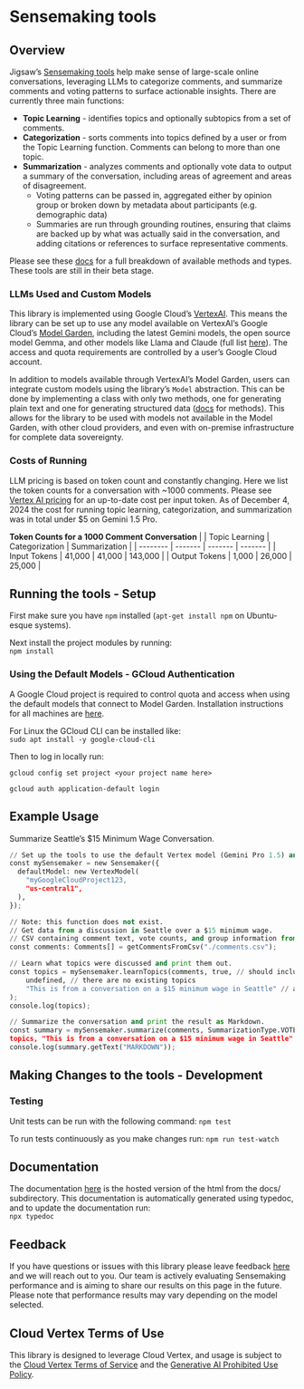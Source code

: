 # Sensemaking tools

## Overview

Jigsaw’s [Sensemaking tools](https://medium.com/jigsaw/making-sense-of-large-scale-online-conversations-b153340bda55) help make sense of large-scale online conversations, leveraging LLMs to categorize comments, and summarize comments and voting patterns to surface actionable insights. There are currently three main functions:

- **Topic Learning** - identifies topics and optionally subtopics from a set of comments.
- **Categorization** - sorts comments into topics defined by a user or from the Topic Learning function. Comments can belong to more than one topic.
- **Summarization** - analyzes comments and optionally vote data to output a summary of the conversation, including areas of agreement and areas of disagreement.
  - Voting patterns can be passed in, aggregated either by opinion group or broken down by metadata about participants (e.g. demographic data)
  - Summaries are run through grounding routines, ensuring that claims are backed up by what was actually said in the conversation, and adding citations or references to surface representative comments.

Please see these [docs](https://jigsaw-code.github.io/sensemaking-tools) for a full breakdown of available methods and types. These tools are still in their beta stage.

### LLMs Used and Custom Models

This library is implemented using Google Cloud’s [VertexAI](https://cloud.google.com/vertex-ai). This means the library can be set up to use any model available on VertexAI’s Google Cloud’s [Model Garden](https://cloud.google.com/vertex-ai/generative-ai/docs/model-garden/explore-models), including the latest Gemini models, the open source model Gemma, and other models like Llama and Claude (full list [here](https://pantheon.corp.google.com/vertex-ai/model-garden)). The access and quota requirements are controlled by a user’s Google Cloud account.

In addition to models available through VertexAI’s Model Garden, users can integrate custom models using the library’s `Model` abstraction. This can be done by implementing a class with only two methods, one for generating plain text and one for generating structured data ([docs](https://jigsaw-code.github.io/sensemaking-tools/classes/models_model.Model.html) for methods). This allows for the library to be used with models not available in the Model Garden, with other cloud providers, and even with on-premise infrastructure for complete data sovereignty.

### Costs of Running

LLM pricing is based on token count and constantly changing. Here we list the token counts for a conversation with ~1000 comments. Please see [Vertex AI pricing](https://cloud.google.com/vertex-ai/generative-ai/pricing) for an up-to-date cost per input token. As of December 4, 2024 the cost for running topic learning, categorization, and summarization was in total under $5 on Gemini 1.5 Pro.

**Token Counts for a 1000 Comment Conversation**
| | Topic Learning | Categorization | Summarization |
| -------- | ------- | ------- | ------- |
| Input Tokens | 41,000 | 41,000 | 143,000 |
| Output Tokens | 1,000 | 26,000 | 25,000 |

## Running the tools - Setup

First make sure you have `npm` installed (`apt-get install npm` on Ubuntu-esque systems).

Next install the project modules by running:  
`npm install`

### Using the Default Models - GCloud Authentication

A Google Cloud project is required to control quota and access when using the default models that connect to Model Garden. Installation instructions for all machines are [here](https://cloud.google.com/sdk/docs/install-sdk#deb).

For Linux the GCloud CLI can be installed like:  
`sudo apt install -y google-cloud-cli`

Then to log in locally run:

`gcloud config set project <your project name here>`

`gcloud auth application-default login`

## Example Usage

Summarize Seattle’s $15 Minimum Wage Conversation.

```py
// Set up the tools to use the default Vertex model (Gemini Pro 1.5) and related authentication info.
const mySensemaker = new Sensemaker({
  defaultModel: new VertexModel(
    "myGoogleCloudProject123,
    "us-central1",
  ),
});

// Note: this function does not exist.
// Get data from a discussion in Seattle over a $15 minimum wage.
// CSV containing comment text, vote counts, and group information from: // https://github.com/compdemocracy/openData/tree/master/15-per-hour-seattle
const comments: Comments[] = getCommentsFromCsv("./comments.csv");

// Learn what topics were discussed and print them out.
const topics = mySensemaker.learnTopics(comments, true, // should include subtopics
    undefined, // there are no existing topics
    "This is from a conversation on a $15 minimum wage in Seattle" // additional context
);
console.log(topics);

// Summarize the conversation and print the result as Markdown.
const summary = mySensemaker.summarize(comments, SummarizationType.VOTE_TALLY, // there's vote information so vote tally summarization is the best summarization method to use.
topics, "This is from a conversation on a $15 minimum wage in Seattle" // additional context);
console.log(summary.getText("MARKDOWN"));
```

## Making Changes to the tools - Development

### Testing

Unit tests can be run with the following command:
`npm test`

To run tests continuously as you make changes run:
`npm run test-watch`

## Documentation

The documentation [here](https://jigsaw-code.github.io/sensemaking-tools) is the hosted version of the html from the docs/ subdirectory. This documentation is automatically generated using typedoc, and to update the documentation run:  
`npx typedoc`

## Feedback

If you have questions or issues with this library please leave feedback [here](https://docs.google.com/forms/d/e/1FAIpQLSd6kScXaf0d8XR7X9mgHBgG11DJYXV1hEzYLmqpxMcDFJxOhQ/viewform?resourcekey=0-GTVtn872epNsEHtI2ClBEA) and we will reach out to you. Our team is actively evaluating Sensemaking performance and is aiming to share our results on this page in the future. Please note that performance results may vary depending on the model selected.

## Cloud Vertex Terms of Use

This library is designed to leverage Cloud Vertex, and usage is subject to the [Cloud Vertex Terms of Service](https://cloud.google.com/terms/service-terms) and the [Generative AI Prohibited Use Policy](https://policies.google.com/terms/generative-ai/use-policy).
